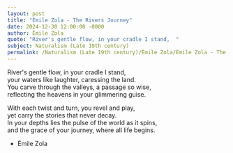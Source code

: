 ```yaml
---
layout: post
title: "Émile Zola - The Rivers Journey"
date: 2024-12-30 12:00:00 -0000
author: Émile Zola
quote: "River's gentle flow, in your cradle I stand,  "
subject: Naturalism (Late 19th century)
permalink: /Naturalism (Late 19th century)/Émile Zola/Émile Zola - The Rivers Journey
---
```


River's gentle flow, in your cradle I stand,  
your waters like laughter, caressing the land.  
You carve through the valleys, a passage so wise,  
reflecting the heavens in your glimmering guise.

With each twist and turn, you revel and play,  
yet carry the stories that never decay.  
In your depths lies the pulse of the world as it spins,  
and the grace of your journey, where all life begins.

- Émile Zola
